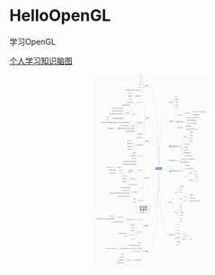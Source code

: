 # HelloOpenGL
学习OpenGL 

[个人学习知识脑图](http://naotu.baidu.com/file/91f2e25537c2c2d9b818ee704c731dc9?token=7421e0e146c2d6be)

<div align="center"><img src="/HelloOpenGL.png" alt="Icon Badge" width="40%" /></div>
